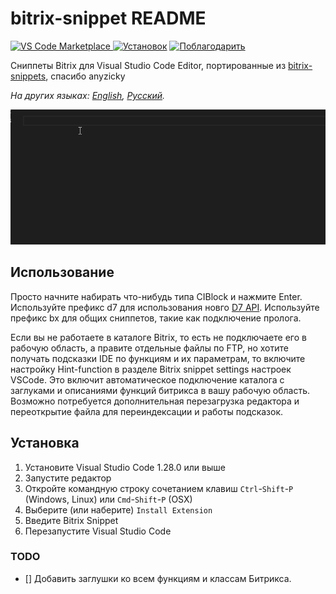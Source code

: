 # bitrix-snippet README

[![VS Code Marketplace](https://vsmarketplacebadge.apphb.com/version-short/sumanai.bitrix-snippet.svg) ![Установок](https://vsmarketplacebadge.apphb.com/installs/sumanai.bitrix-snippet.svg)](https://marketplace.visualstudio.com/items?itemName=sumanai.bitrix-snippet) [![Поблагодарить](https://img.shields.io/badge/donate-paypal-brightgreen.svg)](https://paypal.me/Sumanai)

Сниппеты Bitrix для Visual Studio Code Editor, портированные из [bitrix-snippets](https://atom.io/packages/bitrix-snippets), спасибо anyzicky

*На других языках: [English](README.md), [Русский](README.ru.md).*

![Использование](images/snippet.gif)

## Использование

Просто начните набирать что-нибудь типа CIBlock и нажмите Enter.
Используйте префикс d7 для использования новго [D7 API](https://dev.1c-bitrix.ru/api_d7/).
Используйте префикс bx для общих сниппетов, такие как подключение пролога.

Если вы не работаете в каталоге Bitrix, то есть не подключаете его в рабочую область, а правите отдельные файлы по FTP, но хотите получать подсказки IDE по функциям и их параметрам, то включите настройку Hint-function в разделе Bitrix snippet settings настроек VSCode. Это включит автоматическое подключение каталога с заглуками и описаниями функций битрикса в вашу рабочую область. Возможно потребуется дополнительная перезагрузка редактора и переоткрытие файла для переиндексации и работы подсказок.

## Установка

1. Установите Visual Studio Code 1.28.0 или выше
1. Запустите редактор
1. Откройте командную строку сочетанием клавиш `Ctrl`-`Shift`-`P` (Windows, Linux) или `Cmd`-`Shift`-`P` (OSX)
1. Выберите (или наберите) `Install Extension`
1. Введите Bitrix Snippet
1. Перезапустите Visual Studio Code

### TODO

- [] Добавить заглушки ко всем функциям и классам Битрикса.
